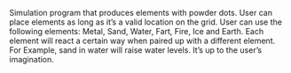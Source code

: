 Simulation program that produces elements with powder dots. User can place elements as long as it’s a valid location on the grid. User can use the following elements: Metal, Sand, Water, Fart, Fire, Ice and Earth. Each element will react a certain way when paired up with a different element. For Example, sand in water will raise water levels. It’s up to the user’s imagination. 
